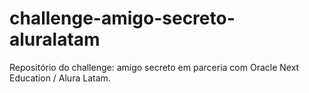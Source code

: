 # challenge-amigo-secreto-aluralatam
Repositório do challenge: amigo secreto em parceria com Oracle Next Education / Alura Latam.
